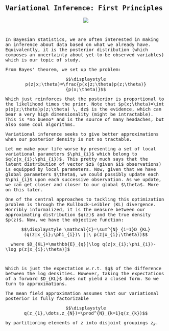 ## Variational Inference: First Principles
<script>
MathJax = {
  tex: {
    inlineMath: [['$', '$'], ['\\(', '\\)']]
  },
  svg: {
    fontCache: 'global'
  }
};
</script>
<script type="text/javascript" id="MathJax-script" async
  src="https://cdn.jsdelivr.net/npm/mathjax@3/es5/tex-svg.js">
</script>
<style> body { font-family: "Roboto Mono", monospace; } </style>

<p align='center'><img src='https://64.media.tumblr.com/122cb8fcdabd68832c61b62a403bf49c/9eb1947e2ed393cf-ee/s540x810/06c37a959200146a91c2799c5175f6a9956276ae.jpg'></p>

&nbsp; <p>In Bayesian statistics, we are often interested in making an inference about data based on what we already have. Equivalently, it is the posterior distribution (which composes an uncertainty about yet-to-be observed variables) which is our topic of study.</p>

<p>From Bayes' theorem, we set up the problem: </p>

$$\displaystyle p(z|x;\theta)=\frac{p(x|z;\theta)p(z;\theta)}{p(x;\theta)}$$

<p> Which just reinforces that the posterior is proportional to the likelihood times the prior. Note that $p(x;\theta)=\int p(x|z;\theta)p(z;\theta) \, dz$ is the evidence, which can bear a very high dimensionality (might be intractable). This is *no bueno* and is the source of many headaches, but also some cool algorithms. </p>

<p>Variational inference seeks to give better approximations when our posterior density is not so tractable. </p>
<p>Let me make your life worse by presenting a set of local variational parameters $\phi_{i}$ which belong to $q(z|x_{i};\phi_{i})$. This pretty much says that the latent distribution of vector $z$ (given $i$ observations) is equipped by local parameters. Now, given that we have global parameters $\theta$, we could possibly update each $\phi_{i}$ upon each successive observation. As we update, we can get closer and closer to our global $\theta$. More on this later.</p>

<p>One of the central approaches to tackling this optimization problem is through the Kullback-Leibler (KL) divergence. Horribly informalized, it is the measure between our approximating distribution $q(z)$ and the true density $p(z)$. Now, we have the objective function:</p>

$$\displaystyle \mathcal{C}=\sum^{N}_{i=1}D_{KL}(q(z|x_{i};\phi_{i})\ ||\ p(z|x_{i};\theta))$$

<p> &emsp; where $D_{KL}=\mathbb{E}_{q}[\log q(z|x_{i};\phi_{i})-\log p(z|x_{i};\theta)]$</p>
<br>
<p>Which is just the expectation w.r.t. $q$ of the difference between the log densities.
However, taking the expectations of a forward $D_{KL}$  does not yield a closed form. So we turn to approximations. </p>

<p>The mean field approximation assumes that our variational posterior is fully factorizable</p>

$$\displaystyle q(z_{1},\dots,z_{N})=\prod^{N}_{k=1}q(z_{k})$$

by partitioning elements of $z$ into disjoint groupings $z_{k}$.


